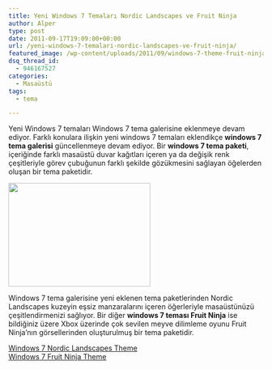 ```yaml
---
title: Yeni Windows 7 Temaları Nordic Landscapes ve Fruit Ninja
author: Alper
type: post
date: 2011-09-17T19:09:00+00:00
url: /yeni-windows-7-temalari-nordic-landscapes-ve-fruit-ninja/
featured_image: /wp-content/uploads/2011/09/windows-7-theme-fruit-ninja-100x100.jpg
dsq_thread_id:
  - 946167527
categories:
  - Masaüstü
tags:
  - tema

---
```

Yeni Windows 7 temaları Windows 7 tema galerisine eklenmeye devam ediyor. Farklı konulara ilişkin yeni windows 7 temaları eklendikçe **windows 7 tema galerisi** güncellenmeye devam ediyor. Bir **windows 7 tema paketi**, içeriğinde farklı masaüstü duvar kağıtları içeren ya da değişik renk çeşitleriyle görev çubuğunun farklı şekilde gözükmesini sağlayan öğelerden oluşan bir tema paketidir.

<img class="alignnone size-full wp-image-6846" title="windows-7-theme-fruit-ninja" src="https://www.murekkep.org/wp-content/uploads/2011/09/windows-7-theme-fruit-ninja.jpg" alt="" width="280" height="205" /> 

Windows 7 tema galerisine yeni eklenen tema paketlerinden Nordic Landscapes kuzeyin eşsiz manzaralarını içeren öğerleriyle masaüstünüzü çeşitlendirmenizi sağlıyor. Bir diğer **windows 7 teması Fruit Ninja** ise bildiğiniz üzere Xbox üzerinde çok sevilen meyve dilimleme oyunu Fruit Ninja&#8217;nın görsellerinden oluşturulmuş bir tema paketidir.

<a href="http://windows.microsoft.com/en-GB/windows/downloads/nordic-landscapes-theme" target="_blank">Windows 7 Nordic Landscapes Theme</a>  
<a href="http://windows.microsoft.com/en-GB/windows/downloads/fruit-ninja-theme" target="_blank">Windows 7 Fruit Ninja Theme</a>